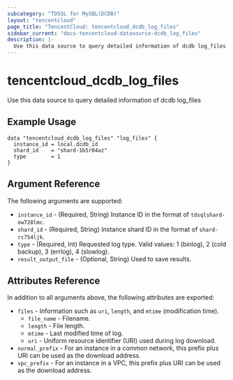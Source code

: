 ```yaml
---
subcategory: "TDSQL for MySQL(DCDB)"
layout: "tencentcloud"
page_title: "TencentCloud: tencentcloud_dcdb_log_files"
sidebar_current: "docs-tencentcloud-datasource-dcdb_log_files"
description: |-
  Use this data source to query detailed information of dcdb log_files
---
```


# tencentcloud_dcdb_log_files

Use this data source to query detailed information of dcdb log_files

## Example Usage

```hcl
data "tencentcloud_dcdb_log_files" "log_files" {
  instance_id = local.dcdb_id
  shard_id    = "shard-1b5r04az"
  type        = 1
}
```

## Argument Reference

The following arguments are supported:

* `instance_id` - (Required, String) Instance ID in the format of `tdsqlshard-ow728lmc`.
* `shard_id` - (Required, String) Instance shard ID in the format of `shard-rc754ljk`.
* `type` - (Required, Int) Requested log type. Valid values: 1 (binlog), 2 (cold backup), 3 (errlog), 4 (slowlog).
* `result_output_file` - (Optional, String) Used to save results.

## Attributes Reference

In addition to all arguments above, the following attributes are exported:

* `files` - Information such as `uri`, `length`, and `mtime` (modification time).
  * `file_name` - Filename.
  * `length` - File length.
  * `mtime` - Last modified time of log.
  * `uri` - Uniform resource identifier (URI) used during log download.
* `normal_prefix` - For an instance in a common network, this prefix plus URI can be used as the download address.
* `vpc_prefix` - For an instance in a VPC, this prefix plus URI can be used as the download address.



